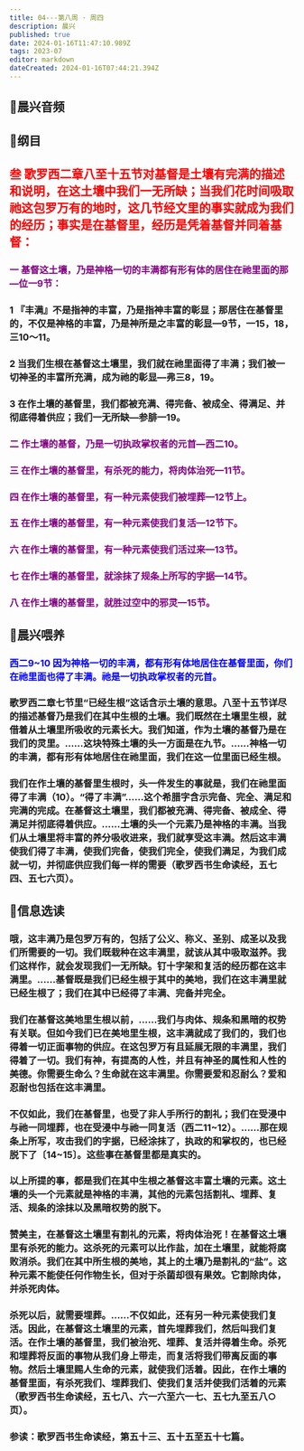```yaml
---
title: 04---第八周 · 周四
description: 晨兴
published: true
date: 2024-01-16T11:47:10.989Z
tags: 2023-07
editor: markdown
dateCreated: 2024-01-16T07:44:21.394Z
---
```


## 🎵晨兴音频

## 📖纲目

## <font color=red>叁 歌罗西二章八至十五节对基督是土壤有完满的描述和说明，在这土壤中我们一无所缺；当我们花时间吸取祂这包罗万有的地时，这几节经文里的事实就成为我们的经历；事实是在基督里，经历是凭着基督并同着基督：</font>

### <font color=purple>一 基督这土壤，乃是神格一切的丰满都有形有体的居住在祂里面的那—位一9节：</font>

### 1 『丰满』不是指神的丰富，乃是指神丰富的彰显；那居住在基督里的，不仅是神格的丰富，乃是神所是之丰富的彰显—9节，一15，18，三10～11。

### 2 当我们生根在基督这土壤里，我们就在祂里面得了丰满；我们被一切神圣的丰富所充满，成为祂的彰显—弗三8，19。

### 3 在作土壤的基督里，我们都被充满、得完备、被成全、得满足、并彻底得着供应；我们一无所缺—参腓一19。

### <font color=purple>二 作土壤的基督，乃是一切执政掌权者的元首—西二10。</font>

### <font color=purple>三 在作土壤的基督里，有杀死的能力，将肉体治死—11节。</font>

### <font color=purple>四 在作土壤的基督里，有一种元素使我们被埋葬—12节上。</font>

### <font color=purple>五 在作土壤的基督里，有一种元素使我们复活—12节下。</font>

### <font color=purple>六 在作土壤的基督里，有一种元素使我们活过来—13节。</font>

### <font color=purple>七 在作土壤的基督里，就涂抹了规条上所写的字据—14节。</font>

### <font color=purple>八 在作土壤的基督里，就胜过空中的邪灵—15节。</font>

## 📖晨兴喂养

### <font color=blue> 西二9~10    因为神格一切的丰满，都有形有体地居住在基督里面，你们在祂里面也得了丰满。祂是一切执政掌权者的元首。</font>

### 歌罗西二章七节里“已经生根”这话含示土壤的意思。八至十五节详尽的描述基督乃是我们在其中生根的土壤。我们既然在土壤里生根，就借着从土壤里所吸收的元素长大。我们知道，作为土壤的基督乃是在我们的灵里。……这块特殊土壤的头一方面是在九节。……神格一切的丰满，都有形有体地居住在祂里面，我们在这一位里面已经生根。

### 我们在作土壤的基督里生根时，头一件发生的事就是，我们在祂里面得了丰满（10）。“得了丰满”……这个希腊字含示完备、完全、满足和完满的完成。在基督这土壤里，我们都被充满、得完备、被成全、得满足并彻底得着供应。……土壤的头一个元素乃是神格的丰满。当我们从土壤里将丰富的养分吸收进来，我们就享受这丰满。然后这丰满使我们得了丰满，使我们完备，使我们完全，使我们满足，为我们成就一切，并彻底供应我们每一样的需要（歌罗西书生命读经，五七四、五七六页）。

## 📖信息选读

### 哦，这丰满乃是包罗万有的，包括了公义、称义、圣别、成圣以及我们所需要的一切。我们既栽种在这丰满里，就该从其中吸取滋养。我们这样作，就会发现我们一无所缺。钉十字架和复活的经历都在这丰满里。……基督既是我们已经生根于其中的美地，我们在这丰满里就已经生根了；我们在其中已经得了丰满、完备并完全。

### 我们在基督这美地里生根以前，……我们与肉体、规条和黑暗的权势有关联。但如今我们已在美地里生根，这丰满就成了我们的，我们也得着一切正面事物的供应。在这包罗万有且延展无限的丰满里，我们得着了一切。我们有神，有提高的人性，并且有神圣的属性和人性的美德。你需要生命么？生命就在这丰满里。你需要爱和忍耐么？爱和忍耐也包括在这丰满里。

### 不仅如此，我们在基督里，也受了非人手所行的割礼；我们在受浸中与祂一同埋葬，也在受浸中与祂一同复活（西二11~12）。……那在规条上所写，攻击我们的字据，已经涂抹了，执政的和掌权的，也已经脱下了〔14~15〕。这些事在基督里都是真实的。

### 以上所提的事，都是我们在其中生根之基督这丰富土壤的元素。这土壤的头一个元素就是神格的丰满，其他的元素包括割礼、埋葬、复活、规条的涂抹以及黑暗权势的脱下。

### 赞美主，在基督这土壤里有割礼的元素，将肉体治死！在基督这土壤里有杀死的能力。这杀死的元素可以比作盐，加在土壤里，就能将腐败消杀。我们在其中所生根的美地，其上的土壤乃是割礼的“盐”。这种元素不能使任何作物生长，但对于杀菌却很有果效。它割除肉体，并杀死肉体。

### 杀死以后，就需要埋葬。……不仅如此，还有另一种元素使我们复活。因此，在基督这土壤里的元素，首先埋葬我们，然后叫我们复活。在作土壤的基督里，我们被治死、埋葬、复活并得着生命。杀死和埋葬将反面的事物从我们身上带走，而复活将我们带离反面的事物。然后土壤里赐人生命的元素，就使我们活着。因此，在作土壤的基督里面，有杀死我们、埋葬我们、使我们复活并使我们活着的元素（歌罗西书生命读经，五七八、六一六至六一七、五七九至五八○页）。

### 参读：歌罗西书生命读经，第五十三、五十五至五十七篇。
<!-- Google tag (gtag.js) -->
<script async src="https://www.googletagmanager.com/gtag/js?id=G-1P8709Z16T"></script>
<script>
  window.dataLayer = window.dataLayer || [];
  function gtag(){dataLayer.push(arguments);}
  gtag('js', new Date());

  gtag('config', 'G-1P8709Z16T');
</script>